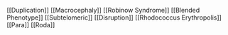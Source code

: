 [[Duplication]]
[[Macrocephaly]]
[[Robinow Syndrome]]
[[Blended Phenotype]]
[[Subtelomeric]]
[[Disruption]]
[[Rhodococcus Erythropolis]]
[[Para]]
[[Roda]]
